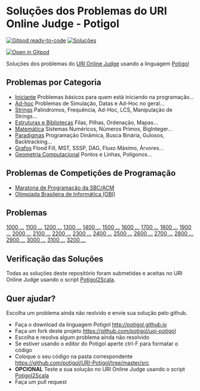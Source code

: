 # Soluções dos Problemas do URI Online Judge - Potigol
[![Gitpod ready-to-code](https://img.shields.io/badge/Gitpod-ready--to--code-blue?logo=gitpod)](https://gitpod.io/#https://github.com/potigol/uoj-potigol)
[![Soluções](https://img.shields.io/badge/Problemas%20Resolvidos-580-green)](https://github.com/potigol/URI-Potigol/commits/master)

[![Open in Gitpod](https://gitpod.io/button/open-in-gitpod.svg)](https://gitpod.io#https://github.com/potigol/uoj-potigol)

Soluções dos problemas do [URI Online Judge](https://www.urionlinejudge.com.br/judge/pt/problems/all) usando a linguagem [Potigol](https://potigol.github.io)

## Problemas por Categoria

 - [Iniciante](categorias/iniciante.md) Problemas básicos para quem está iniciando na programação...
 - [Ad-hoc](categorias/adhoc.md) Problemas de Simulação, Datas e Ad-Hoc no geral...
 - [Strings](categorias/strings.md) Palindromos, Frequência, Ad-Hoc, LCS, Manipulação de Strings...
 - [Estruturas e Bibliotecas](categorias/estruturasebibliotecas.md) Filas, Pilhas, Ordenação, Mapas...
 - [Matemática](categorias/matemtica.md) Sistemas Numéricos, Números Primos, BigInteger...
 - [Paradigmas](categorias/paradigmas.md) Programação Dinâmica, Busca Binária, Gulosos, Backtracking...
 - [Grafos](categorias/grafos.md) Flood Fill, MST, SSSP, DAG, Fluxo Máximo, Árvores...
 - [Geometria Computacional](categorias/geometriacomputacional.md) Pontos e Linhas, Polígonos...

## Problemas de Competições de Programação

  - [Maratona de Programação da SBC/ACM](competicoes/maratona)
  - [Olimpíada Brasileira de Informática (OBI)](competicoes/obi)

## Problemas

[1000 ...](src/1000) [1100 ...](src/1100) [1200 ...](src/1200) [1300 ...](src/1300) [1400 ...](src/1400)
[1500 ...](src/1500) [1600 ...](src/1600) [1700 ...](src/1700) [1800 ...](src/1800) [1900 ...](src/1900)
[2000 ...](src/2000) [2100 ...](src/2100) [2200 ...](src/2200) [2300 ...](src/2300) [2400 ...](src/2400)
[2500 ...](src/2500) [2600 ...](src/2600) [2700 ...](src/2700) [2800 ...](src/2800) [2900 ...](src/2900)
[3000 ...](src/3000) [3100 ...](src/3100) [3200 ...](src/3200)

## Verificação das Soluções

Todas as soluções deste repositório foram submetidas e aceitas no URI Online Judge usando o script [Potigol2Scala](https://github.com/potigol/potigol2scala).

## Quer ajudar?

Escolha um problema ainda não reolvido e envie sua solução pelo github.

 - Faça o download da linguagem Potigol http://potigol.github.io
 - Faça um fork deste projeto https://github.com/potigol/uoj-potigol
 - Escolha e resolva algum problema ainda não resolvido
 - Se estiver usando o editor do Potigol aperte ctrl-F para formatar o código
 - Coloque o seu código na pasta correspondente https://github.com/potigol/URI-Potigol/tree/master/src
 - **OPCIONAL** Teste a sua solução no URI Online Judge usando o script [Potigol2Scala](https://github.com/potigol/potigol2scala)
 - Faça um pull request
